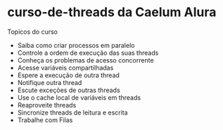 # curso-de-threads da Caelum Alura
Topicos do curso
* Saiba como criar processos em paralelo
* Controle a ordem de execução das suas threads
* Conheça os problemas de acesso concorrente
* Acesse variáveis compartilhadas
* Espere a execução de outra thread
* Notifique outra thread
* Escute exceções de outras threads
* Use o cache local de variáveis em threads
* Reaproveite threads
* Sincronize threads de leitura e escrita
* Trabalhe com Filas
